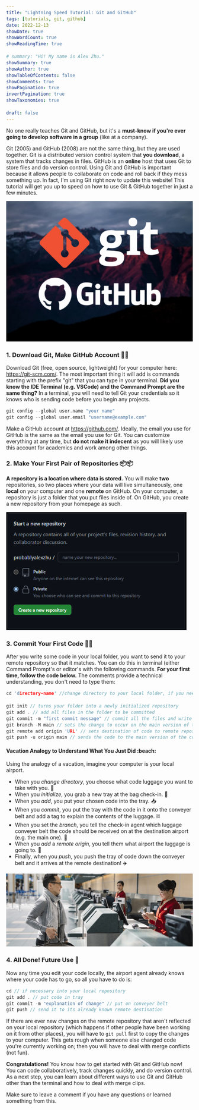 ```yaml
---
title: "Lightning Speed Tutorial: Git and GitHub"
tags: [tutorials, git, github]
date: 2022-12-13
showDate: true
showWordCount: true
showReadingTime: true

# summary: "Hi! My name is Alex Zhu."
showSummary: true
showAuthor: true
showTableOfContents: false
showComments: true
showPagination: true
invertPagination: true
showTaxonomies: true

draft: false
---
```


No one really teaches Git and GitHub, but it's a **must-know if you're ever going to develop software in a group** (like at a company).

Git (2005) and GitHub (2008) are not the same thing, but they are used together. Git is a distributed version control system that **you download**, a system that tracks changes in files. GitHub is an **online** host that uses Git to store files and do version control. Using Git and GitHub is important because it allows people to collaborate on code and roll back if they mess something up. In fact, I'm using Git right now to update this website! This tutorial will get you up to speed on how to use Git & GitHub together in just a few minutes.

![Git and GitHub logos.](thumb.jpg "Git and GitHub logos.")

### 1. Download Git, Make GitHub Account 🙋‍♂️

Download Git (free, open source, lightweight) for your computer here: https://git-scm.com/. The most important thing it will add is commands starting with the prefix "git" that you can type in your terminal. **Did you know the IDE Terminal (e.g. VSCode) and the Command Prompt are the same thing?** In a terminal, you will need to tell Git your credentials so it knows who is sending code before you begin any projects.

```C
git config --global user.name "your name"
git config --global user.email "username@example.com"
```

Make a GitHub account at https://github.com/. Ideally, the email you use for GitHub is the same as the email you use for Git. You can customize everything at any time, but **do not make it indecent** as you will likely use this account for academics and work among other things.

### 2. Make Your First Pair of Repositories 📦📦
 
**A repository is a location where data is stored.** You will make **two** repositories, so two places where your data will live simultaneously, one **local** on your computer and one **remote** on GitHub. On your computer, a repository is just a folder that you put files inside of. On GitHub, you create a new repository from your homepage as such.

![Make a new repository.](newrepo.png "Make a new repository.")

### 3. Commit Your First Code 👩‍💻

After you write some code in your local folder, you want to send it to your remote repository so that it matches. You can do this in terminal (either Command Prompt's or editor's with the following commands. **For your first time, follow the code below.** The comments provide a technical understanding, you don't need to type them:

```C
cd 'directory-name' //change directory to your local folder, if you need to exit a subfolder do cd ..

git init // turns your folder into a newly initialized repository
git add . // add all files in the folder to be committed
git commit -m "first commit message" // commit all the files and write message that will accompany the change on GitHub
git branch -M main // sets the change to occur on the main version of the code
git remote add origin 'URL' // sets destination of code to remote repository at that GitHub URL
git push -u origin main // sends the code to the main version of the code on GitHub. Done!
```

#### Vacation Analogy to Understand What You Just Did :beach:

Using the analogy of a vacation, imagine your computer is your local airport.
- When you *change directory*, you choose what code luggage you want to take with you. :luggage:
- When you *initialize*, you grab a new tray at the bag check-in. 🤏
- When you *add*, you put your chosen code into the tray. 📥
- When you *commit*, you put the tray with the code in it onto the conveyer belt and add a tag to explain the contents of the luggage. ⛓️
- When you set the *branch*, you tell the check-in agent which luggage conveyer belt the code should be received on at the destination airport (e.g. the main one). 🛃
- When you *add* a *remote origin*, you tell them what airport the luggage is going to. 🗼
- Finally, when you *push*, you push the tray of code down the conveyer belt and it arrives at the remote destination! ✈️

![Man loading luggage onto conveyer belt.](luggage.jpg "Man loading luggage onto conveyer belt with help of check-in agent. https://www.cathaypacific.com/cx/en_US/baggage.html")

### 4. All Done! Future Use 🔮

Now any time you edit your code locally, the airport agent already knows where your code has to go, so all you have to do is:

```C
cd // if necessary into your local repository
git add . // put code in tray
git commit -m "explanation of change" // put on conveyer belt
git push // send it to its already known remote destination
```

If there are ever new changes on the remote repository that aren't reflected on your local repository (which happens if other people have been working on it from other places), you will have to `git pull` first to copy the changes to your computer. This gets rough when someone else changed code you're currently working on; then you will have to deal with merge conflicts (not fun).

**Congratulations!** You know how to get started with Git and GitHub now! You can code collaboratively, track changes quickly, and do version control. As a next step, you can learn about different ways to use Git and GitHub other than the terminal and how to deal with merge clips.

Make sure to leave a comment if you have any questions or learned something from this.